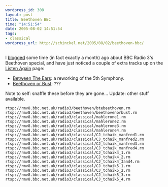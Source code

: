 ```yaml
--- 
wordpress_id: 308
layout: post
title: Beethoven BBC
time: "14:51:54"
date: 2005-08-02 14:51:54
tags: 
- classical
wordpress_url: http://schinckel.net/2005/08/02/beethoven-bbc/
---
```

I [blogged][1] some time (in fact exactly a month) ago about BBC Radio 3's Beethoven special, and have just noticed a couple of extra tracks up on the [Listen Again][2] page: 

  * [Between The Ears][3]: a reworking of the 5th Symphony. 
  * [Beethoven or Bust][4]: ???

Note to self: snaffle these before they are gone... Update: other stuff available. 
    
    
    rtsp://rmv8.bbc.net.uk/radio3/beethoven/btebeethoven.rm
    rtsp://rmv8.bbc.net.uk/radio3/beethoven/beethovenorbust.rm
    rtsp://rmv8.bbc.net.uk/radio3/classical/mahlerone1.rm
    rtsp://rmv8.bbc.net.uk/radio3/classical/mahlerone2.rm
    rtsp://rmv8.bbc.net.uk/radio3/classical/mahlerone3.rm
    rtsp://rmv8.bbc.net.uk/radio3/classical/mahlerone4.rm
    rtsp://rmv8.bbc.net.uk/radio3/classical/CJ_tchaik_manfred1.rm
    rtsp://rmv8.bbc.net.uk/radio3/classical/CJ_tchaik_manfred2.rm
    rtsp://rmv8.bbc.net.uk/radio3/classical/CJ_tchaik_manfred3.rm
    rtsp://rmv8.bbc.net.uk/radio3/classical/CJ_tchaik_manfred4.rm
    rtsp://rmv8.bbc.net.uk/radio3/classical/CJ_tchaik4_1.rm
    rtsp://rmv8.bbc.net.uk/radio3/classical/CJ_tchaik4_2.rm
    rtsp://rmv8.bbc.net.uk/radio3/classical/CJ_tchaik4_3and4.rm
    rtsp://rmv8.bbc.net.uk/radio3/classical/CJ_tchaik5_1.rm
    rtsp://rmv8.bbc.net.uk/radio3/classical/CJ_tchaik5_2.rm
    rtsp://rmv8.bbc.net.uk/radio3/classical/CJ_tchaik5_3.rm
    rtsp://rmv8.bbc.net.uk/radio3/classical/CJ_tchaik5_4.rm
    

   [1]: http://schinckel.net/2005/07/02/ludwig-van/
   [2]: http://www.bbc.co.uk/radio3/beethoven/listenagain.shtml
   [3]: http://www.bbc.co.uk/radio3/beethoven/ram/btebeethoven.ram
   [4]: http://www.bbc.co.uk/radio3/beethoven/ram/beethovenorbust.ram

